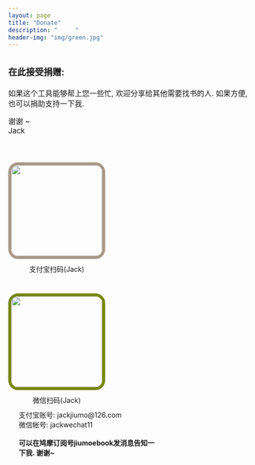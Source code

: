 ```yaml
---
layout: page
title: "Donate"
description: "     " 
header-img: "img/green.jpg"
---
```


<body>
<div id="donate-text-div" style="display: inline-block; font-size: 15px; vertical-align: top;  width: 100%; ">
<div style="margin-top: 20px;">
<span style="font-weight: bolder; font-size: larger;">在此接受捐赠:</span>


<div style="margin-top:20px;">
<p>
如果这个工具能够帮上您一些忙, 欢迎分享给其他需要找书的人. 如果方便, 也可以捐助支持一下我.
</p>
<p>
谢谢 ~
<br>
Jack
</p>

</div>
</div>
</div>

<div id="donate-text-div" style="display: inline-block; font-size: 15px; vertical-align: top;  width: 60%; ">
<div id="donate-barcode-div" style="font-size:14px">



<div style="text-align: center; margin-top: 40px; display:inline-block;">
<img src="https://www.jiumodiary.com/images/donate_barcode_wechat_shop.jpg" style="border: 6px solid #aa9988; border-radius: 20px 20px; width: 185px;">
<div style="margin-top: 10px; text-align: center;">支付宝扫码(Jack)</div>
</div>



<div style="text-align: center; margin-top: 40px; display:inline-block;">
<img src="https://www.jiumodiary.com/images/donate_barcode_wechat_shop.jpg" style="border: 6px solid #778811; border-radius: 20px 20px; width: 185px;">
<div style="margin-top: 10px; text-align: center;">微信扫码(Jack)</div>
</div>


<div style="text-align: center; margin-top: 10px; ">
<div style="margin-top: 10px;margin-left: 7%;text-align: left;">
支付宝账号: jackjiumo@126.com
<br>
微信帐号: jackwechat11
<br>
<br>
<span style="font-weight:bold;">可以在鸠摩订阅号jiumoebook发消息告知一下我. 谢谢~</span>


</div>

</div>


</body>




